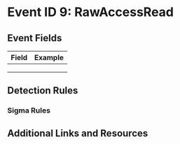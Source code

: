 # Event ID 9: RawAccessRead

## Event Fields
| Field        | Example           |
| ------------- | ------------- |
|  |  |
|  |  |
|  |  |

## Detection Rules

### Sigma Rules

## Additional Links and Resources